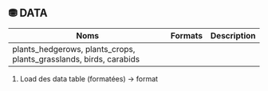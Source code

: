 
## ⛃ DATA 

| Noms                                                               | Formats | Description |
| ------------------------------------------------------------------ | ------- | ----------- |
| plants_hedgerows, plants_crops, plants_grasslands, birds, carabids |         |             |




1. Load des data table (formatées) → format 